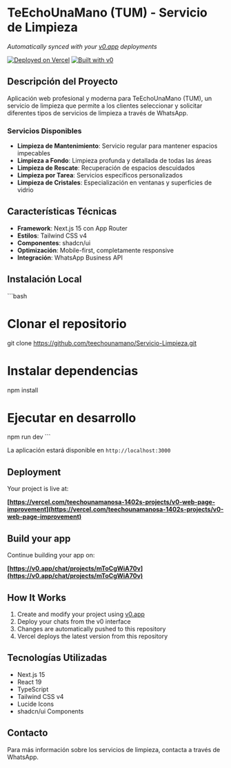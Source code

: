 # TeEchoUnaMano (TUM) - Servicio de Limpieza

*Automatically synced with your [v0.app](https://v0.app) deployments*

[![Deployed on Vercel](https://img.shields.io/badge/Deployed%20on-Vercel-black?style=for-the-badge&logo=vercel)](https://vercel.com/teechounamanosa-1402s-projects/v0-web-page-improvement)
[![Built with v0](https://img.shields.io/badge/Built%20with-v0.app-black?style=for-the-badge)](https://v0.app/chat/projects/mToCgWiA70v)

## Descripción del Proyecto

Aplicación web profesional y moderna para TeEchoUnaMano (TUM), un servicio de limpieza que permite a los clientes seleccionar y solicitar diferentes tipos de servicios de limpieza a través de WhatsApp.

### Servicios Disponibles

- **Limpieza de Mantenimiento**: Servicio regular para mantener espacios impecables
- **Limpieza a Fondo**: Limpieza profunda y detallada de todas las áreas
- **Limpieza de Rescate**: Recuperación de espacios descuidados
- **Limpieza por Tarea**: Servicios específicos personalizados
- **Limpieza de Cristales**: Especialización en ventanas y superficies de vidrio

## Características Técnicas

- **Framework**: Next.js 15 con App Router
- **Estilos**: Tailwind CSS v4
- **Componentes**: shadcn/ui
- **Optimización**: Mobile-first, completamente responsive
- **Integración**: WhatsApp Business API

## Instalación Local

\`\`\`bash
# Clonar el repositorio
git clone https://github.com/teechounamano/Servicio-Limpieza.git

# Instalar dependencias
npm install

# Ejecutar en desarrollo
npm run dev
\`\`\`

La aplicación estará disponible en `http://localhost:3000`

## Deployment

Your project is live at:

**[https://vercel.com/teechounamanosa-1402s-projects/v0-web-page-improvement](https://vercel.com/teechounamanosa-1402s-projects/v0-web-page-improvement)**

## Build your app

Continue building your app on:

**[https://v0.app/chat/projects/mToCgWiA70v](https://v0.app/chat/projects/mToCgWiA70v)**

## How It Works

1. Create and modify your project using [v0.app](https://v0.app)
2. Deploy your chats from the v0 interface
3. Changes are automatically pushed to this repository
4. Vercel deploys the latest version from this repository

## Tecnologías Utilizadas

- Next.js 15
- React 19
- TypeScript
- Tailwind CSS v4
- Lucide Icons
- shadcn/ui Components

## Contacto

Para más información sobre los servicios de limpieza, contacta a través de WhatsApp.
